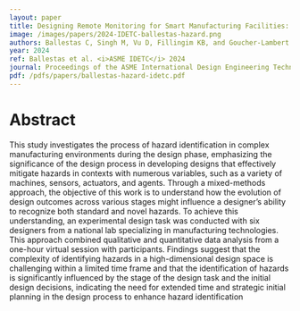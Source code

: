```yaml
---
layout: paper
title: Designing Remote Monitoring for Smart Manufacturing Facilities: Hazard Identification and Classification
image: /images/papers/2024-IDETC-ballestas-hazard.png
authors: Ballestas C, Singh M, Vu D, Fillingim KB, and Goucher-Lambert K.
year: 2024
ref: Ballestas et al. <i>ASME IDETC</i> 2024
journal: Proceedings of the ASME International Design Engineering Technical Conferences (2024).
pdf: /pdfs/papers/ballestas-hazard-idetc.pdf
---
```


# Abstract

This study investigates the process of hazard identification in complex manufacturing environments during the design phase, emphasizing the significance of the design process in developing designs that effectively mitigate hazards in contexts with numerous variables, such as a variety of machines, sensors, actuators, and agents. Through a mixed-methods approach, the objective of this work is to understand how the evolution of design outcomes across various stages might influence a designer’s ability to recognize both standard and novel hazards. To achieve this understanding, an experimental design task was conducted with six designers from a national lab specializing in manufacturing technologies. This approach combined qualitative and quantitative data analysis from a one-hour virtual session with participants. Findings suggest that the complexity of identifying hazards in a high-dimensional design space is challenging within a limited time frame and that the identification of hazards is significantly influenced by the stage of the design task and the initial design decisions, indicating the need for extended time and strategic initial planning in the design process to enhance hazard identification
